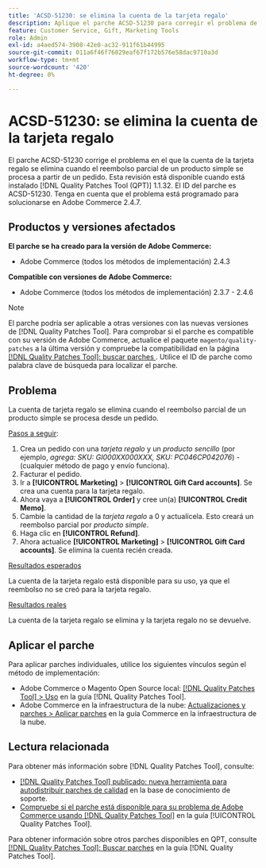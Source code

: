 ```yaml
---
title: 'ACSD-51230: se elimina la cuenta de la tarjeta regalo'
description: Aplique el parche ACSD-51230 para corregir el problema de Adobe Commerce en el que la cuenta de tarjeta de regalo se elimina cuando se procesa el reembolso parcial de un producto simple de un pedido.
feature: Customer Service, Gift, Marketing Tools
role: Admin
exl-id: a4aed574-3908-42e0-ac32-911f61b44995
source-git-commit: 011a6f46f76029eaf67f172b576e58dac9710a3d
workflow-type: tm+mt
source-wordcount: '420'
ht-degree: 0%

---
```


# ACSD-51230: se elimina la cuenta de la tarjeta regalo

El parche ACSD-51230 corrige el problema en el que la cuenta de la tarjeta regalo se elimina cuando el reembolso parcial de un producto simple se procesa a partir de un pedido. Esta revisión está disponible cuando está instalado [!DNL Quality Patches Tool (QPT)] 1.1.32. El ID del parche es ACSD-51230. Tenga en cuenta que el problema está programado para solucionarse en Adobe Commerce 2.4.7.

## Productos y versiones afectados

**El parche se ha creado para la versión de Adobe Commerce:**

* Adobe Commerce (todos los métodos de implementación) 2.4.3

**Compatible con versiones de Adobe Commerce:**

* Adobe Commerce (todos los métodos de implementación) 2.3.7 - 2.4.6

>[!NOTE]
>
>El parche podría ser aplicable a otras versiones con las nuevas versiones de [!DNL Quality Patches Tool]. Para comprobar si el parche es compatible con su versión de Adobe Commerce, actualice el paquete `magento/quality-patches` a la última versión y compruebe la compatibilidad en la página [[!DNL Quality Patches Tool]: buscar parches ](https://experienceleague.adobe.com/tools/commerce-quality-patches/index.html). Utilice el ID de parche como palabra clave de búsqueda para localizar el parche.

## Problema

La cuenta de tarjeta regalo se elimina cuando el reembolso parcial de un producto simple se procesa desde un pedido.

<u>Pasos a seguir</u>:

1. Crea un pedido con una *tarjeta regalo* y un *producto sencillo* (por ejemplo, *agrega: SKU: GI000XX000XXX, SKU: PC046CP042076*) - (cualquier método de pago y envío funciona).
1. Facturar el pedido.
1. Ir a **[!UICONTROL Marketing]** > **[!UICONTROL Gift Card accounts]**. Se crea una cuenta para la tarjeta regalo.
1. Ahora vaya a **[!UICONTROL Order]** y cree un(a) **[!UICONTROL Credit Memo]**.
1. Cambie la cantidad de la *tarjeta regalo* a 0 y actualícela. Esto creará un reembolso parcial por *producto simple*.
1. Haga clic en **[!UICONTROL Refund]**.
1. Ahora actualice **[!UICONTROL Marketing]** > **[!UICONTROL Gift Card accounts]**. Se elimina la cuenta recién creada.

<u>Resultados esperados</u>

La cuenta de la tarjeta regalo está disponible para su uso, ya que el reembolso no se creó para la tarjeta regalo.

<u>Resultados reales</u>

La cuenta de la tarjeta regalo se elimina y la tarjeta regalo no se devuelve.

## Aplicar el parche

Para aplicar parches individuales, utilice los siguientes vínculos según el método de implementación:

* Adobe Commerce o Magento Open Source local: [[!DNL Quality Patches Tool] > Uso](/help/tools/quality-patches-tool/usage.md) en la guía [!DNL Quality Patches Tool].
* Adobe Commerce en la infraestructura de la nube: [Actualizaciones y parches > Aplicar parches](https://experienceleague.adobe.com/docs/commerce-cloud-service/user-guide/develop/upgrade/apply-patches.html) en la guía Commerce en la infraestructura de la nube.

## Lectura relacionada

Para obtener más información sobre [!DNL Quality Patches Tool], consulte:

* [[!DNL Quality Patches Tool] publicado: nueva herramienta para autodistribuir parches de calidad](https://experienceleague.adobe.com/en/docs/commerce-operations/tools/quality-patches-tool/quality-patches-tool-to-self-serve-quality-patches) en la base de conocimiento de soporte.
* [Compruebe si el parche está disponible para su problema de Adobe Commerce usando [!DNL Quality Patches Tool]](/help/tools/quality-patches-tool/patches-available-in-qpt/check-patch-for-magento-issue-with-magento-quality-patches.md) en la guía [!UICONTROL Quality Patches Tool].


Para obtener información sobre otros parches disponibles en QPT, consulte [[!DNL Quality Patches Tool]: Buscar parches](https://experienceleague.adobe.com/tools/commerce-quality-patches/index.html) en la guía [!DNL Quality Patches Tool].
